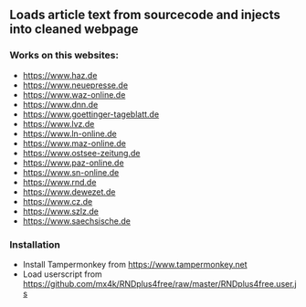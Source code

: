 ## Loads article text from sourcecode and injects into cleaned webpage
### Works on this websites:

- https://www.haz.de
- https://www.neuepresse.de
- https://www.waz-online.de
- https://www.dnn.de
- https://www.goettinger-tageblatt.de
- https://www.lvz.de
- https://www.ln-online.de
- https://www.maz-online.de
- https://www.ostsee-zeitung.de
- https://www.paz-online.de
- https://www.sn-online.de
- https://www.rnd.de
- https://www.dewezet.de
- https://www.cz.de
- https://www.szlz.de
- https://www.saechsische.de

### Installation

- Install Tampermonkey from https://www.tampermonkey.net
- Load userscript from https://github.com/mx4k/RNDplus4free/raw/master/RNDplus4free.user.js
